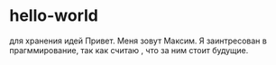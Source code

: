 # hello-world
для хранения идей
Привет.
Меня зовут Максим. Я заинтресован в прагммирование, так как считаю , что за ним стоит будущие.
